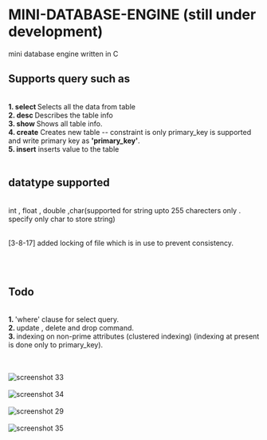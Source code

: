 # MINI-DATABASE-ENGINE (still under development)
mini database engine written in C

<h2>Supports query such as</h2>  <br/><b>1. select </b> Selects all the data from table<br/>
<b>2. desc </b> Describes the table info<br/>
<b>3. show </b> Shows all table info.<br/>
<b>4. create</b> Creates new table -- constraint is only primary_key is supported and write primary key as <b>'primary_key'</b>.<br/>
<b>5. insert</b> inserts value to the table<br/><br/>

<h2>datatype supported</h2><br/> int , float , double ,char(supported for string upto 255 charecters only . specify only char to store string)<br/><br/><p style="font-color:'green'">[3-8-17] added locking of file which is in use to prevent consistency.</p><br><br>

<h2>Todo</h2><br/>
<b>1. </b> 'where' clause for select query.<br/>
<b>2. </b> update , delete and drop command.<br/>
<b>3. </b> indexing on non-prime attributes (clustered indexing) (indexing at present is done only to primary_key).<br/>
<br/><br/>

![screenshot 33](https://cloud.githubusercontent.com/assets/21128320/25394355/76dc9fea-29fb-11e7-9f52-68fa73d6210e.png)<br/><br/>
![screenshot 34](https://cloud.githubusercontent.com/assets/21128320/25394354/76d9a1dc-29fb-11e7-8a1d-40e9ac6f0276.png)<br/><br/>
![screenshot 29](https://cloud.githubusercontent.com/assets/21128320/25394356/76e0ba80-29fb-11e7-859e-cc1b19d371a8.png)<br/><br/>
![screenshot 35](https://cloud.githubusercontent.com/assets/21128320/25395096/9675ad9a-29fd-11e7-90d1-9eb92a428f29.png)<br/><br/>
